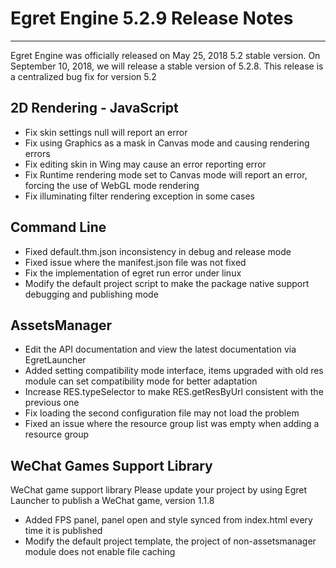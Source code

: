 # Egret Engine 5.2.9 Release Notes


---


Egret Engine was officially released on May 25, 2018 5.2 stable version. On September 10, 2018, we will release a stable version of 5.2.8. This release is a centralized bug fix for version 5.2


## 2D Rendering - JavaScript

* Fix skin settings null will report an error 
* Fix using Graphics as a mask in Canvas mode and causing rendering errors 
* Fix editing skin in Wing may cause an error reporting error 
* Fix Runtime rendering mode set to Canvas mode will report an error, forcing the use of WebGL mode rendering
* Fix illuminating filter rendering exception in some cases

## Command Line

* Fixed default.thm.json inconsistency in debug and release mode 
* Fixed issue where the manifest.json file was not fixed 
* Fix the implementation of egret run error under linux 
* Modify the default project script to make the package native support debugging and publishing mode

## AssetsManager

* Edit the API documentation and view the latest documentation via EgretLauncher
* Added setting compatibility mode interface, items upgraded with old res module can set compatibility mode for better adaptation
* Increase RES.typeSelector to make RES.getResByUrl consistent with the previous one
* Fix loading the second configuration file may not load the problem 
* Fixed an issue where the resource group list was empty when adding a resource group 

## WeChat Games Support Library

WeChat game support library Please update your project by using Egret Launcher to publish a WeChat game, version 1.1.8

* Added FPS panel, panel open and style synced from index.html every time it is published
* Modify the default project template, the project of non-assetsmanager module does not enable file caching